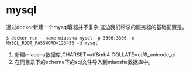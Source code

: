 # mysql

通过docker新建一个mysql容器并不复杂,这边我们秒杀的服务器的基础配置是。
```shell script
$ docker run --name miaosha-mysql -p 3306:3306 -e MYSQL_ROOT_PASSWORD=123456 -d mysql
```

1. 新建miaosha数据库,CHARSET=utf8mb4 COLLATE=utf8_unicode_ci
2. 在同目录下的scheme下的sql文件导入到miaosha数据库中。

